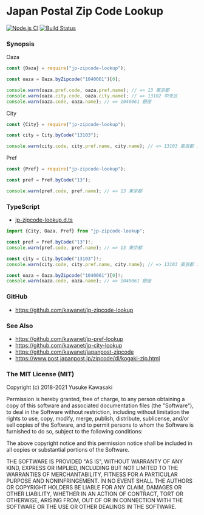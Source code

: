 # Japan Postal Zip Code Lookup

[![Node.js CI](https://github.com/kawanet/jp-zipcode-lookup/workflows/Node.js%20CI/badge.svg?branch=master)](https://github.com/kawanet/jp-zipcode-lookup/actions/)
[![Build Status](https://travis-ci.org/kawanet/jp-zipcode-lookup.svg?branch=master)](https://travis-ci.org/kawanet/jp-zipcode-lookup)

### Synopsis

Oaza
```js
const {Oaza} = require("jp-zipcode-lookup");

const oaza = Oaza.byZipcode("1040061")[0];

console.warn(oaza.pref.code, oaza.pref.name); // => 13 東京都
console.warn(oaza.city.code, oaza.city.name); // => 13102 中央区
console.warn(oaza.code, oaza.name); // => 1040061 銀座
```

City
```js
const {City} = require("jp-zipcode-lookup");

const city = City.byCode("13103");

console.warn(city.code, city.pref.name, city.name); // => 13103 東京都 港区
```

Pref
```js
const {Pref} = require("jp-zipcode-lookup");

const pref = Pref.byCode("13");

console.warn(pref.code, pref.name); // => 13 東京都
```

### TypeScript

- [jp-zipcode-lookup.d.ts](https://github.com/kawanet/jp-zipcode-lookup/blob/master/types/jp-zipcode-lookup.d.ts)

```typescript
import {City, Oaza, Pref} from "jp-zipcode-lookup";

const pref = Pref.byCode("13")!;
console.warn(pref.code, pref.name); // => 13 東京都

const city = City.byCode("13103")!;
console.warn(city.code, city.pref.name, city.name); // => 13103 東京都 港区

const oaza = Oaza.byZipcode("1040061")[0]!;
console.warn(oaza.code, oaza.name); // => 1040061 銀座
```

### GitHub

- https://github.com/kawanet/jp-zipcode-lookup

### See Also

- https://github.com/kawanet/jp-pref-lookup
- https://github.com/kawanet/jp-city-lookup
- https://github.com/kawanet/japanpost-zipcode
- https://www.post.japanpost.jp/zipcode/dl/kogaki-zip.html

### The MIT License (MIT)

Copyright (c) 2018-2021 Yusuke Kawasaki

Permission is hereby granted, free of charge, to any person obtaining a copy
of this software and associated documentation files (the "Software"), to deal
in the Software without restriction, including without limitation the rights
to use, copy, modify, merge, publish, distribute, sublicense, and/or sell
copies of the Software, and to permit persons to whom the Software is
furnished to do so, subject to the following conditions:

The above copyright notice and this permission notice shall be included in all
copies or substantial portions of the Software.

THE SOFTWARE IS PROVIDED "AS IS", WITHOUT WARRANTY OF ANY KIND, EXPRESS OR
IMPLIED, INCLUDING BUT NOT LIMITED TO THE WARRANTIES OF MERCHANTABILITY,
FITNESS FOR A PARTICULAR PURPOSE AND NONINFRINGEMENT. IN NO EVENT SHALL THE
AUTHORS OR COPYRIGHT HOLDERS BE LIABLE FOR ANY CLAIM, DAMAGES OR OTHER
LIABILITY, WHETHER IN AN ACTION OF CONTRACT, TORT OR OTHERWISE, ARISING FROM,
OUT OF OR IN CONNECTION WITH THE SOFTWARE OR THE USE OR OTHER DEALINGS IN THE
SOFTWARE.
